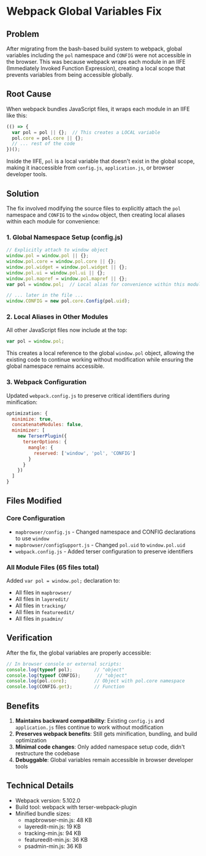 # Webpack Global Variables Fix

## Problem

After migrating from the bash-based build system to webpack, global variables including the `pol` namespace and `CONFIG` were not accessible in the browser. This was because webpack wraps each module in an IIFE (Immediately Invoked Function Expression), creating a local scope that prevents variables from being accessible globally.

## Root Cause

When webpack bundles JavaScript files, it wraps each module in an IIFE like this:

```javascript
(() => {
  var pol = pol || {};  // This creates a LOCAL variable
  pol.core = pol.core || {};
  // ... rest of the code
})();
```

Inside the IIFE, `pol` is a local variable that doesn't exist in the global scope, making it inaccessible from `config.js`, `application.js`, or browser developer tools.

## Solution

The fix involved modifying the source files to explicitly attach the `pol` namespace and `CONFIG` to the `window` object, then creating local aliases within each module for convenience:

### 1. Global Namespace Setup (config.js)

```javascript
// Explicitly attach to window object
window.pol = window.pol || {};
window.pol.core = window.pol.core || {};
window.pol.widget = window.pol.widget || {};
window.pol.ui = window.pol.ui || {};
window.pol.mapref = window.pol.mapref || {};
var pol = window.pol;  // Local alias for convenience within this module

// ... later in the file ...
window.CONFIG = new pol.core.Config(pol.uid);
```

### 2. Local Aliases in Other Modules

All other JavaScript files now include at the top:

```javascript
var pol = window.pol;
```

This creates a local reference to the global `window.pol` object, allowing the existing code to continue working without modification while ensuring the global namespace remains accessible.

### 3. Webpack Configuration

Updated `webpack.config.js` to preserve critical identifiers during minification:

```javascript
optimization: {
  minimize: true,
  concatenateModules: false,
  minimizer: [
    new TerserPlugin({
      terserOptions: {
        mangle: {
          reserved: ['window', 'pol', 'CONFIG']
        }
      }
    })
  ]
}
```

## Files Modified

### Core Configuration
- `mapbrowser/config.js` - Changed namespace and CONFIG declarations to use `window`
- `mapbrowser/configSupport.js` - Changed `pol.uid` to `window.pol.uid`
- `webpack.config.js` - Added terser configuration to preserve identifiers

### All Module Files (65 files total)
Added `var pol = window.pol;` declaration to:
- All files in `mapbrowser/`
- All files in `layeredit/`
- All files in `tracking/`
- All files in `featureedit/`
- All files in `psadmin/`

## Verification

After the fix, the global variables are properly accessible:

```javascript
// In browser console or external scripts:
console.log(typeof pol);        // "object"
console.log(typeof CONFIG);      // "object"
console.log(pol.core);          // Object with pol.core namespace
console.log(CONFIG.get);        // Function
```

## Benefits

1. **Maintains backward compatibility**: Existing `config.js` and `application.js` files continue to work without modification
2. **Preserves webpack benefits**: Still gets minification, bundling, and build optimization
3. **Minimal code changes**: Only added namespace setup code, didn't restructure the codebase
4. **Debuggable**: Global variables remain accessible in browser developer tools

## Technical Details

- Webpack version: 5.102.0
- Build tool: webpack with terser-webpack-plugin
- Minified bundle sizes:
  - mapbrowser-min.js: 48 KB
  - layeredit-min.js: 19 KB
  - tracking-min.js: 94 KB
  - featureedit-min.js: 36 KB
  - psadmin-min.js: 36 KB
